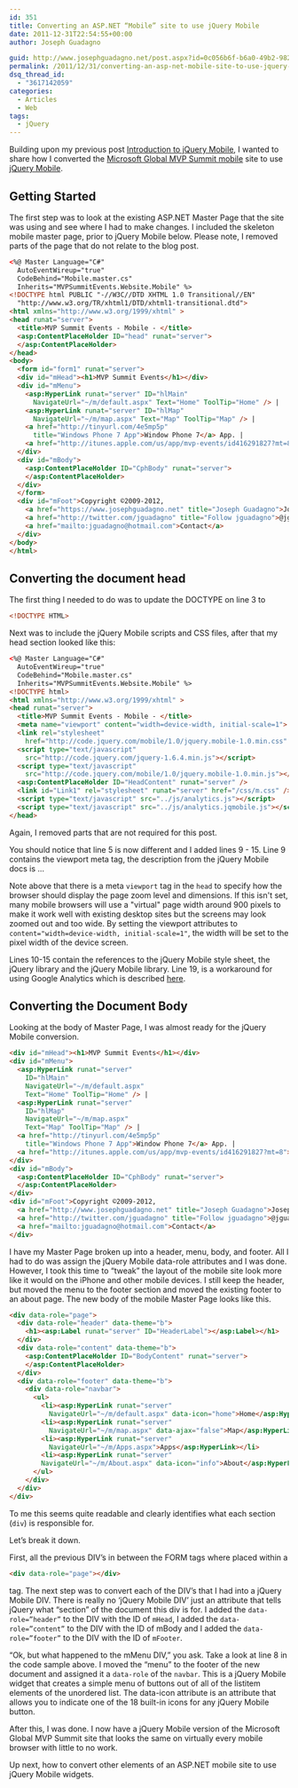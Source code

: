 ```yaml
---
id: 351
title: Converting an ASP.NET “Mobile” site to use jQuery Mobile
date: 2011-12-31T22:54:55+00:00
author: Joseph Guadagno

guid: http://www.josephguadagno.net/post.aspx?id=0c056b6f-b6a0-49b2-982e-c9e9e7f5286b
permalink: /2011/12/31/converting-an-asp-net-mobile-site-to-use-jquery-mobile/
dsq_thread_id:
  - "3617142059"
categories:
  - Articles
  - Web
tags:
  - jQuery
---
```

Building upon my previous post [Introduction to jQuery Mobile](http://www.josephguadagno.net/post/Introduction-to-jQuery-Mobile.aspx), I wanted to share how I converted the [Microsoft Global MVP Summit mobile](http://www.mvpsummitevents.info/m/default.aspx) site to use [jQuery Mobile](http://jquerymobile.com/).

## Getting Started

The first step was to look at the existing ASP.NET Master Page that the site was using and see where I had to make changes.  I included the skeleton mobile master page, prior to jQuery Mobile below.  Please note, I removed parts of the page that do not relate to the blog post.

```html
<%@ Master Language="C#"
  AutoEventWireup="true"
  CodeBehind="Mobile.master.cs"
  Inherits="MVPSummitEvents.Website.Mobile" %>
<!DOCTYPE html PUBLIC "-//W3C//DTD XHTML 1.0 Transitional//EN"
  "http://www.w3.org/TR/xhtml1/DTD/xhtml1-transitional.dtd">
<html xmlns="http://www.w3.org/1999/xhtml" >
<head runat="server">
  <title>MVP Summit Events - Mobile - </title>
  <asp:ContentPlaceHolder ID="head" runat="server">
  </asp:ContentPlaceHolder>
</head>
<body>
  <form id="form1" runat="server">
  <div id="mHead"><h1>MVP Summit Events</h1></div>
  <div id="mMenu">
    <asp:HyperLink runat="server" ID="hlMain"
      NavigateUrl="~/m/default.aspx" Text="Home" ToolTip="Home" /> |
    <asp:HyperLink runat="server" ID="hlMap"
      NavigateUrl="~/m/map.aspx" Text="Map" ToolTip="Map" /> |
    <a href="http://tinyurl.com/4e5mp5p"
      title="Windows Phone 7 App">Window Phone 7</a> App. |
    <a href="http://itunes.apple.com/us/app/mvp-events/id416291827?mt=8">iPhone</a> App.
  </div>
  <div id="mBody">
    <asp:ContentPlaceHolder ID="CphBody" runat="server">
    </asp:ContentPlaceHolder>
  </div>
  </form>
  <div id="mFoot">Copyright ©2009-2012,
    <a href="https://www.josephguadagno.net" title="Joseph Guadagno">Joseph Guadagno</a> |
    <a href="http://twitter.com/jguadagno" title="Follow jguadagno">@jguadagno</a> |
    <a href="mailto:jguadagno@hotmail.com">Contact</a>
  </div>
</body>
</html>
```

## Converting the document head

The first thing I needed to do was to update the DOCTYPE on line 3 to

```html
<!DOCTYPE HTML>
```

Next was to include the jQuery Mobile scripts and CSS files, after that my head section looked like this:

```html
<%@ Master Language="C#"
  AutoEventWireup="true"
  CodeBehind="Mobile.master.cs"
  Inherits="MVPSummitEvents.Website.Mobile" %>
<!DOCTYPE html>
<html xmlns="http://www.w3.org/1999/xhtml" >
<head runat="server">
  <title>MVP Summit Events - Mobile - </title>
  <meta name="viewport" content="width=device-width, initial-scale=1">
  <link rel="stylesheet"
    href="http://code.jquery.com/mobile/1.0/jquery.mobile-1.0.min.css" />
  <script type="text/javascript"
    src="http://code.jquery.com/jquery-1.6.4.min.js"></script>
  <script type="text/javascript"
    src="http://code.jquery.com/mobile/1.0/jquery.mobile-1.0.min.js"></script>
  <asp:ContentPlaceHolder ID="HeadContent" runat="server" />
  <link id="Link1" rel="stylesheet" runat="server" href="/css/m.css" />
  <script type="text/javascript" src="../js/analytics.js"></script>
  <script type="text/javascript" src="../js/analytics.jqmobile.js"></script>
</head>
```

Again, I removed parts that are not required for this post.

You should notice that line 5 is now different and I added lines 9 - 15\. Line 9 contains the viewport meta tag, the description from the jQuery Mobile docs is …

Note above that there is a meta `viewport` tag in the `head` to specify how the browser should display the page zoom level and dimensions. If this isn't set, many mobile browsers will use a "virtual" page width around 900 pixels to make it work well with existing desktop sites but the screens may look zoomed out and too wide. By setting the viewport attributes to `content="width=device-width, initial-scale=1"`, the width will be set to the pixel width of the device screen.

Lines 10-15 contain the references to the jQuery Mobile style sheet, the jQuery library and the jQuery Mobile library. Line 19, is a workaround for using Google Analytics which is described [here](http://www.jongales.com/blog/2011/01/10/google-analytics-and-jquery-mobile/).

## Converting the Document Body

Looking at the body of Master Page, I was almost ready for the jQuery Mobile conversion.

```html
<div id="mHead"><h1>MVP Summit Events</h1></div>
<div id="mMenu">
  <asp:HyperLink runat="server"
    ID="hlMain"
    NavigateUrl="~/m/default.aspx"
    Text="Home" ToolTip="Home" /> |
  <asp:HyperLink runat="server"
    ID="hlMap" 
    NavigateUrl="~/m/map.aspx"
    Text="Map" ToolTip="Map" /> |
  <a href="http://tinyurl.com/4e5mp5p"
    title="Windows Phone 7 App">Window Phone 7</a> App. |
  <a href="http://itunes.apple.com/us/app/mvp-events/id416291827?mt=8">iPhone</a> App.
</div>
<div id="mBody">
  <asp:ContentPlaceHolder ID="CphBody" runat="server">
  </asp:ContentPlaceHolder>
</div>
<div id="mFoot">Copyright ©2009-2012,
  <a href="http://www.josephguadagno.net" title="Joseph Guadagno">Joseph Guadagno</a> |
  <a href="http://twitter.com/jguadagno" title="Follow jguadagno">@jguadagno</a> |
  <a href="mailto:jguadagno@hotmail.com">Contact</a>
</div>
```

I have my Master Page broken up into a header, menu, body, and footer. All I had to do was assign the jQuery Mobile data-role attributes and I was done. However, I took this time to “tweak” the layout of the mobile site look more like it would on the iPhone and other mobile devices. I still keep the header, but moved the menu to the footer section and moved the existing footer to an about page. The new body of the mobile Master Page looks like this.

```html
<div data-role="page">
  <div data-role="header" data-theme="b">
    <h1><asp:Label runat="server" ID="HeaderLabel"></asp:Label></h1>
  </div>
  <div data-role="content" data-theme="b">
    <asp:ContentPlaceHolder ID="BodyContent" runat="server">
    </asp:ContentPlaceHolder>  
  </div>
  <div data-role="footer" data-theme="b">
    <div data-role="navbar">
      <ul>
        <li><asp:HyperLink runat="server"
          NavigateUrl="~/m/default.aspx" data-icon="home">Home</asp:HyperLink></li>
        <li><asp:HyperLink runat="server"
          NavigateUrl="~/m/map.aspx" data-ajax="false">Map</asp:HyperLink></li>
        <li><asp:HyperLink runat="server"
          NavigateUrl="~/m/Apps.aspx">Apps</asp:HyperLink></li>
        <li><asp:HyperLink runat="server"
        NavigateUrl="~/m/About.aspx" data-icon="info">About</asp:HyperLink></li>
      </ul>
    </div>
  </div>
</div>
```

To me this seems quite readable and clearly identifies what each section (`div`) is responsible for.

Let’s break it down.

First, all the previous DIV’s in between the FORM tags where placed within a

```html
<div data-role="page"></div>
```

tag. The next step was to convert each of the DIV’s that I had into a jQuery Mobile DIV. There is really no ‘jQuery Mobile DIV’ just an attribute that tells jQuery what “section” of the document this div is for. I added the `data-role=”header”` to the DIV with the ID of `mHead`, I added the `data-role=”content”` to the DIV with the ID of mBody and I added the `data-role=”footer”` to the DIV with the ID of `mFooter`.

“Ok, but what happened to the mMenu DIV,” you ask. Take a look at line 8 in the code sample above. I moved the “menu” to the footer of the new document and assigned it a `data-role` of the `navbar`. This is a jQuery Mobile widget that creates a simple menu of buttons out of all of the listitem elements of the unordered list. The data-icon attribute is an attribute that allows you to indicate one of the 18 built-in icons for any jQuery Mobile button.

After this, I was done. I now have a jQuery Mobile version of the Microsoft Global MVP Summit site that looks the same on virtually every mobile browser with little to no work.

Up next, how to convert other elements of an ASP.NET mobile site to use jQuery Mobile widgets.